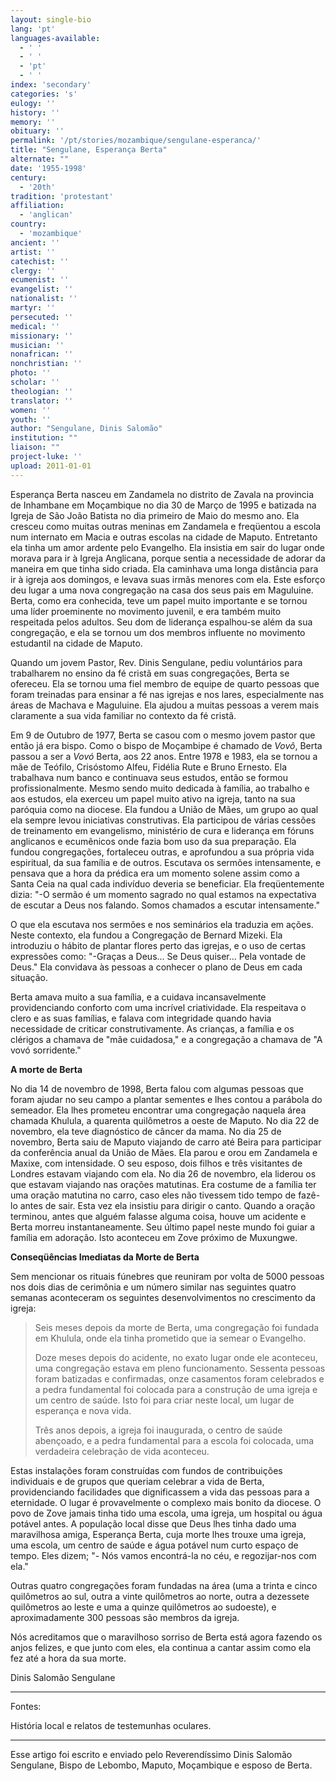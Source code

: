 ```yaml
---
layout: single-bio
lang: 'pt'
languages-available:
  - ' '
  - ' '
  - 'pt'
  - ' '
index: 'secondary'
categories: 's'
eulogy: ''
history: ''
memory: ''
obituary: ''
permalink: '/pt/stories/mozambique/sengulane-esperanca/'
title: "Sengulane, Esperança Berta"
alternate: ""
date: '1955-1998'
century:
  - '20th'
tradition: 'protestant'
affiliation:
  - 'anglican'
country:
  - 'mozambique'
ancient: ''
artist: ''
catechist: ''
clergy: ''
ecumenist: ''
evangelist: ''
nationalist: ''
martyr: ''
persecuted: ''
medical: ''
missionary: ''
musician: ''
nonafrican: ''
nonchristian: ''
photo: ''
scholar: ''
theologian: ''
translator: ''
women: ''
youth: ''
author: "Sengulane, Dinis Salomão"
institution: ""
liaison: ""
project-luke: ''
upload: 2011-01-01
---
```




Esperança Berta nasceu em Zandamela no distrito de Zavala na provincia de Inhambane em Moçambique no dia 30 de Março de 1995 e batizada na Igreja de São João Batista no dia primeiro de Maio do mesmo ano. Ela cresceu como muitas outras meninas em Zandamela e freqüentou a escola num internato em Macia e outras escolas na cidade de Maputo. Entretanto ela tinha um amor ardente pelo Evangelho. Ela insistia em sair do lugar onde morava para ir à Igreja Anglicana, porque sentia a necessidade de adorar da maneira em que tinha sido criada. Ela caminhava uma longa distância para ir à igreja aos domingos, e levava suas irmãs menores com ela. Este esforço deu lugar a uma nova congregação na casa dos seus pais em Maguluine. Berta, como era conhecida, teve um papel muito importante e se tornou uma líder proeminente no movimento juvenil, e era também muito respeitada pelos adultos. Seu dom de liderança espalhou-se além da sua congregação, e ela se tornou um dos membros influente no movimento estudantil na cidade de Maputo.

Quando um jovem Pastor, Rev. Dinis Sengulane, pediu voluntários para trabalharem no ensino da fé cristã em suas congregações, Berta se ofereceu. Ela se tornou uma fiel membro de equipe de quarto pessoas que foram treinadas para ensinar a fé nas igrejas e nos lares, especialmente nas áreas de Machava e Maguluine. Ela ajudou a muitas pessoas a verem mais claramente a sua vida familiar no contexto da fé cristã.

Em 9 de Outubro de 1977, Berta se casou com o mesmo jovem pastor que então já era bispo. Como o bispo de Moçambipe é chamado de *Vovô*, Berta passou a ser a *Vovó* Berta, aos 22 anos. Entre 1978 e 1983, ela se tornou a mãe de Teófilo, Crisóstomo Alfeu, Fidélia Rute e Bruno Ernesto. Ela trabalhava num banco e continuava seus estudos, então se formou profissionalmente. Mesmo sendo muito dedicada à família, ao trabalho e aos estudos, ela exerceu um papel muito ativo na igreja, tanto na sua paróquia como na diocese. Ela fundou a União de Mães, um grupo ao qual ela sempre levou iniciativas construtivas. Ela participou de várias cessões de treinamento em evangelismo, ministério de cura e liderança em fóruns anglicanos e ecumênicos onde fazia bom uso da sua preparação. Ela fundou congregações, fortaleceu outras, e aprofundou a sua própria vida espiritual, da sua família e de outros. Escutava os sermões intensamente, e pensava que a hora da prédica era um momento solene assim como a Santa Ceia na qual cada indivíduo deveria se beneficiar. Ela freqüentemente dizia: "-O sermão é um momento sagrado no qual estamos na expectativa de escutar a Deus nos falando. Somos chamados a escutar intensamente."

O que ela escutava nos sermões e nos seminários ela traduzia em ações. Neste contexto, ela fundou a Congregação de Bernard Mizeki. Ela introduziu o hábito de plantar flores perto das igrejas, e o uso de certas expressões como: "-Graças a Deus... Se Deus quiser… Pela vontade de Deus." Ela convidava às pessoas a conhecer o plano de Deus em cada situação.

Berta amava muito a sua família, e a cuidava incansavelmente providenciando conforto com uma incrível criatividade. Ela respeitava o clero e as suas famílias, e falava com integridade quando havia necessidade de criticar construtivamente. As crianças, a família e os clérigos a chamava de "mãe cuidadosa," e a congregação a chamava de "A vovó sorridente."

**A morte de Berta**

No dia 14 de novembro de 1998, Berta falou com algumas pessoas que foram ajudar no seu campo a plantar sementes e lhes contou a parábola do semeador. Ela lhes prometeu encontrar uma congregação naquela área chamada Khulula, a quarenta quilômetros a oeste de Maputo. No dia 22 de novembro, ela teve diagnóstico de câncer da mama. No dia 25 de novembro, Berta saiu de Maputo viajando de carro até Beira para participar da conferência anual da União de Mães. Ela parou e orou em Zandamela e Maxixe, com intensidade. O seu esposo, dois filhos e três visitantes de Londres estavam viajando com ela. No dia 26 de novembro, ela liderou os que estavam viajando nas orações matutinas. Era costume de a família ter uma oração matutina no carro, caso eles não tivessem tido tempo de fazê-lo antes de sair. Esta vez ela insistiu para dirigir o canto. Quando a oração terminou, antes que alguém falasse alguma coisa, houve um acidente e Berta morreu instantaneamente. Seu último papel neste mundo foi guiar a família em adoração. Isto aconteceu em Zove próximo de Muxungwe.

**Conseqüências Imediatas da Morte de Berta**

Sem mencionar os rituais fúnebres que reuniram por volta de 5000 pessoas nos dois dias de cerimônia e um número similar nas seguintes quatro semanas aconteceram os seguintes desenvolvimentos no crescimento da igreja:

> Seis meses depois da morte de Berta, uma congregação foi fundada em Khulula, onde ela tinha prometido que ia semear o Evangelho.
>
>
>
> Doze meses depois do acidente, no exato lugar onde ele aconteceu, uma congregação estava em pleno funcionamento. Sessenta pessoas foram batizadas e confirmadas, onze casamentos foram celebrados e a pedra fundamental foi colocada para a construção de uma igreja e um centro de saúde. Isto foi para criar neste local, um lugar de esperança e nova vida.
>
> Três anos depois, a igreja foi inaugurada, o centro de saúde abençoado, e a pedra fundamental para a escola foi colocada, uma verdadeira celebração de vida aconteceu.

Estas instalações foram construídas com fundos de contribuições individuais e de grupos que queriam celebrar a vida de Berta, providenciando facilidades que dignificassem a vida das pessoas para a eternidade. O lugar é provavelmente o complexo mais bonito da diocese. O povo de Zove jamais tinha tido uma escola, uma igreja, um hospital ou água potável antes. A população local disse que Deus lhes tinha dado uma maravilhosa amiga, Esperança Berta, cuja morte lhes trouxe uma igreja, uma escola, um centro de saúde e água potável num curto espaço de tempo. Eles dizem; "- Nós vamos encontrá-la no céu, e regozijar-nos com ela."

Outras quatro congregações foram fundadas na área (uma a trinta e cinco quilômetros ao sul, outra a vinte quilômetros ao norte, outra a dezessete quilômetros ao leste e uma a quinze quilômetros ao sudoeste), e aproximadamente 300 pessoas são membros da igreja.

Nós acreditamos que o maravilhoso sorriso de Berta está agora fazendo os anjos felizes, e que junto com eles, ela continua a cantar assim como ela fez até a hora da sua morte.

Dinis Salomão Sengulane

---

Fontes:

História local e relatos de testemunhas oculares.

---

Esse artigo foi escrito e enviado pelo Reverendíssimo Dinis Salomão Sengulane, Bispo de Lebombo, Maputo, Moçambique e esposo de Berta.
